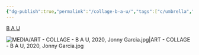 ```yaml
---
{"dg-publish":true,"permalink":"/collage-b-a-u/","tags":["c/umbrella","c/colour-red","c/flat-background","c/colour-yellow","c/man","c/hook","c/arrow","c/carrefour","collage/year-2020","c/politics"],"created":"2024-06-28T12:56:47.000-04:00","updated":"2025-09-09T13:32:23.328-04:00"}
---
```



[B A U](https://www.instagram.com/p/CEKAW-jhLw6/)

![MEDIA/ART - COLLAGE - B A U, 2020, Jonny Garcia.jpg|ART - COLLAGE - B A U, 2020, Jonny Garcia.jpg](/img/user/MEDIA/ART%20-%20COLLAGE%20-%20B%20A%20U,%202020,%20Jonny%20Garcia.jpg)